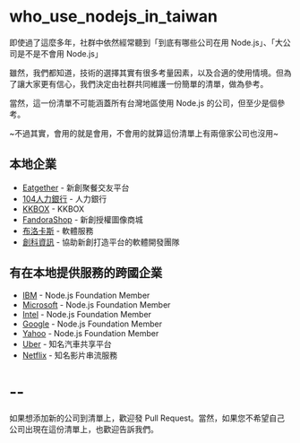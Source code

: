 # who_use_nodejs_in_taiwan

即使過了這麼多年，社群中依然經常聽到「到底有哪些公司在用 Node.js」、「大公司是不是不會用 Node.js」

雖然，我們都知道，技術的選擇其實有很多考量因素，以及合適的使用情境。但為了讓大家更有信心，我們決定由社群共同維護一份簡單的清單，做為參考。

當然，這一份清單不可能涵蓋所有台灣地區使用 Node.js 的公司，但至少是個參考。

~不過其實，會用的就是會用，不會用的就算這份清單上有兩億家公司也沒用~

## 本地企業

- [Eatgether](https://eatgether.com/) - 新創聚餐交友平台
- [104人力銀行](https://www.104.com.tw/) - 人力銀行
- [KKBOX](https://www.kkbox.com/tw/) - KKBOX
- [FandoraShop](https://fandorashop.com/tw/) - 新創授權圖像商城
- [布洛卡斯](http://brocas.com.tw/) - 軟體服務
- [創科資訊](http://trunk-studio.com/) - 協助新創打造平台的軟體開發團隊

## 有在本地提供服務的跨國企業

- [IBM](http://ibm.com/) - Node.js Foundation Member
- [Microsoft](https://microsoft.com/) - Node.js Foundation Member
- [Intel](http://intel.com/) - Node.js Foundation Member
- [Google](https://google.com/) - Node.js Foundation Member
- [Yahoo](https://yahoo.com/) - Node.js Foundation Member
- [Uber](https://www.uber.com/zh-TW/) - 知名汽車共享平台
- [Netflix](https://www.netflix.com/tw/) - 知名影片串流服務

# --

如果想添加新的公司到清單上，歡迎發 Pull Request。當然，如果您不希望自己公司出現在這份清單上，也歡迎告訴我們。

